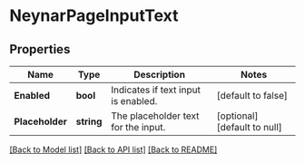 # NeynarPageInputText

## Properties
Name | Type | Description | Notes
------------ | ------------- | ------------- | -------------
**Enabled** | **bool** | Indicates if text input is enabled. | [default to false]
**Placeholder** | **string** | The placeholder text for the input. | [optional] [default to null]

[[Back to Model list]](../README.md#documentation-for-models) [[Back to API list]](../README.md#documentation-for-api-endpoints) [[Back to README]](../README.md)


